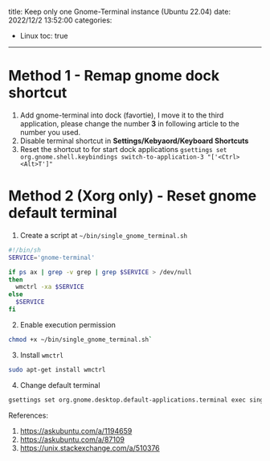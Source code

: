 title: Keep only one Gnome-Terminal instance (Ubuntu 22.04)
date: 2022/12/2 13:52:00
categories:
- Linux
toc: true
---

# Method 1 - Remap gnome dock shortcut

1. Add gnome-terminal into dock (favortie), I move it to the third application, please change the number **3** in following article to the number you used.
2. Disable terminal shortcut in **Settings/Kebyaord/Keyboard Shortcuts**
3. Reset the shortcut to for start dock applications `gsettings set org.gnome.shell.keybindings switch-to-application-3 "['<Ctrl><Alt>T']"`

# Method 2 (Xorg only) - Reset gnome default terminal

1. Create a script at `~/bin/single_gnome_terminal.sh`

```bash
#!/bin/sh
SERVICE='gnome-terminal'

if ps ax | grep -v grep | grep $SERVICE > /dev/null
then
  wmctrl -xa $SERVICE
else
  $SERVICE
fi
```

2. Enable execution permission

```bash
chmod +x ~/bin/single_gnome_terminal.sh`
```

3. Install `wmctrl`

```bash
sudo apt-get install wmctrl
```

4. Change default terminal

```bash
gsettings set org.gnome.desktop.default-applications.terminal exec single_gnome_terminal.sh
```

References:
1. https://askubuntu.com/a/1194659
2. https://askubuntu.com/a/87109
3. https://unix.stackexchange.com/a/510376

